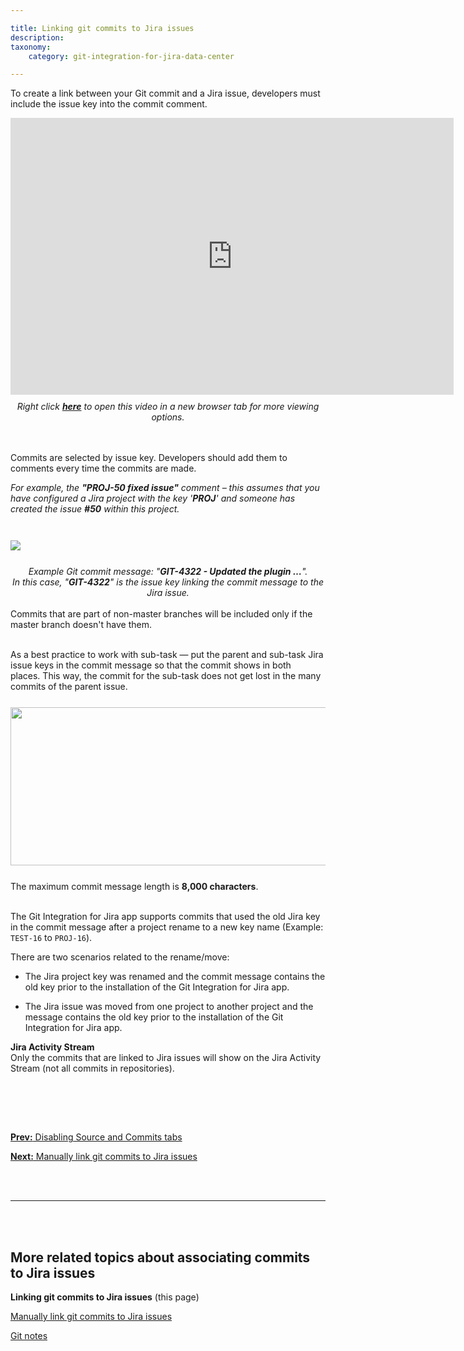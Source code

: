```yaml
---

title: Linking git commits to Jira issues
description:
taxonomy:
    category: git-integration-for-jira-data-center

---
```


To create a link between your Git commit and a Jira issue, developers must include the issue key into the commit comment.

<div class='embed-container embed-container--16-10'>
    <iframe width='709' height='443' src='https://fast.wistia.com/embed/iframe/7kj43knu4m?videoFoam=true' frameborder='0' allowfullscreen ></iframe>
</div>

<div align='center' style='margin-top:10px'>
    <i>Right click <a href='https://bigbrassband.wistia.com/medias/7kj43knu4m'><b>here</b></a> to open this video in a new browser tab for more viewing options.</i>
</div>
<br>
<br>

Commits are selected by issue key. Developers should add them to comments every time the commits are made.

<div class="bbb-callout bbb--tip">
    <div class="irow">
    <div class="ilogobox">
        <span class="logoimg"></span>
    </div>
    <div class="imsgbox">
        <i>For example, the <b>"PROJ-50 fixed issue"</b> comment – this assumes that you have configured a Jira project with the key '<b>PROJ</b>' and someone has created the issue <b>#50</b> within this project.</i>
    </div>
    </div>
</div>
<br>

<img src='/wp-content/uploads/gij-gitserver-jira-issue-git-commits-tab-view.png' style='display:block;margin:25px auto;max-width:100%' />

<div align='center'>
    <i>Example Git commit message: "<b>GIT-4322 - Updated the plugin …</b>".<br>
    In this case, "<b>GIT-4322</b>" is the issue key linking the commit message to the Jira issue.</i>
</div>
<br>

<div class="bbb-callout bbb--alert">
    <div class="irow">
    <div class="ilogobox">
        <span class="logoimg"></span>
    </div>
    <div class="imsgbox">
        Commits that are part of non-master branches will be included only if the master branch doesn't have them.
    </div>
    </div>
</div>
<br>

As a best practice to work with sub-task — put the parent and sub-task Jira issue keys in the commit message so that the commit shows in both places. This way, the commit for the sub-task does not get lost in the many commits of the parent issue.

<img src='/wp-content/uploads/gij-gitserver-git-commits-tab-view-subtask.png' width=655 height=253 style='display:block;margin:25px auto;max-width:100%' />

<div class="bbb-callout bbb--alert">
    <div class="irow">
    <div class="ilogobox">
        <span class="logoimg"></span>
    </div>
    <div class="imsgbox">
        The maximum commit message length is <b>8,000 characters</b>.
    </div>
    </div>
</div>
<br>

The Git Integration for Jira app supports commits that used the old Jira key in the commit message after a project rename to a new key name (Example: `TEST-16` to `PROJ-16`).

There are two scenarios related to the rename/move:

*   The Jira project key was renamed and the commit message contains the old key prior to the installation of the Git Integration for Jira app.

*   The Jira issue was moved from one project to another project and the message contains the old key prior to the installation of the Git Integration for Jira app.

<div class="bbb-callout bbb--alert">
    <div class="irow">
    <div class="ilogobox">
        <span class="logoimg"></span>
    </div>
    <div class="imsgbox">
        <b>Jira Activity Stream</b><br>
        Only the commits that are linked to Jira issues will show on the Jira Activity Stream (not all commits in repositories).
    </div>
    </div>
</div>
<br>

<p>&nbsp;</p>

<br>

[**Prev:** Disabling Source and Commits tabs](/git-integration-for-jira-data-center/disabling-source-and-commits-tabs-gij-self-managed)

[**Next:** Manually link git commits to Jira issues](/git-integration-for-jira-data-center/manually-link-git-commits-to-jira-issues-gij-self-managed)

<br>
<br>
<hr>
<br>
<br>

## More related topics about associating commits to Jira issues

**Linking git commits to Jira issues** (this page)

[Manually link git commits to Jira issues](/git-integration-for-jira-data-center/manually-link-git-commits-to-jira-issues-gij-self-managed)

[Git notes](/git-integration-for-jira-data-center/git-notes-gij-self-managed)

